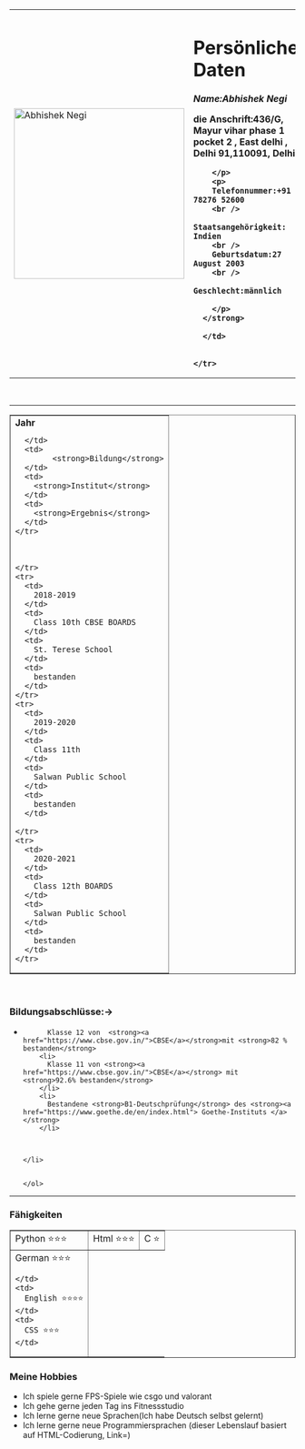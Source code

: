 <!DOCTYPE html>
<html lang="en" dir="ltr">


<head>
<meta charset="utf-8">
<title>Abhishek's Site</title>

</head>
<style>

</style>
<link rel="stylesheet" href="C:\Users\Abhishek\Documents\web development\css\styles.css" />

<body>
  <table cellspacing="20">
    <tr>
      <td>
        <img src="https://scontent.fdel8-1.fna.fbcdn.net/v/t39.30808-6/278705174_523519949338691_5191563744244965808_n.jpg?_nc_cat=106&ccb=1-5&_nc_sid=09cbfe&_nc_ohc=6qOfFNH3OIwAX8tn9JQ&_nc_ht=scontent.fdel8-1.fna&oh=00_AT-E8TjvqNqgdztISLfLr4rrYFrKsozebUjWn0uhHVfAkg&oe=6260EC81"
          alt="Abhishek Negi " height="300" >
      </td>
      <td>
        <strong>
        <h1>Persönliche Daten</h1>
        <p>
          <em>Name:Abhishek Negi</em>
        </p>
        <p>
          die Anschrift:436/G, Mayur vihar phase 1 pocket 2 , East delhi , Delhi 91,110091, Delhi

        </p>
        <p>
        Telefonnummer:+91 78276 52600
        <br />
        Staatsangehörigkeit: Indien
        <br />
        Geburtsdatum:27 August 2003
        <br />
        Geschlecht:männlich

        </p>
      </strong>

      </td>


    </tr>



  </table>




  <br>
  <hr />
  <table border="1">
    <tr>
      <td>
        <strong>Jahr </strong>

      </td>
      <td>
            <strong>Bildung</strong>
      </td>
      <td>
        <strong>Institut</strong>
      </td>
      <td>
        <strong>Ergebnis</strong>
      </td>
    </tr>



    </tr>
    <tr>
      <td>
        2018-2019
      </td>
      <td>
        Class 10th CBSE BOARDS
      </td>
      <td>
        St. Terese School
      </td>
      <td>
        bestanden
      </td>
    </tr>
    <tr>
      <td>
        2019-2020
      </td>
      <td>
        Class 11th
      </td>
      <td>
        Salwan Public School
      </td>
      <td>
        bestanden
      </td>

    </tr>
    <tr>
      <td>
        2020-2021
      </td>
      <td>
        Class 12th BOARDS
      </td>
      <td>
        Salwan Public School
      </td>
      <td>
        bestanden
      </td>
    </tr>
  </table>
 <br />

  </table>
      <h3>Bildungsabschlüsse<b>:-></b></h3>
      <ul>
        <li>


          Klasse 12 von  <strong><a href="https://www.cbse.gov.in/">CBSE</a></strong>mit <strong>82 % bestanden</strong>
        <li>
          Klasse 11 von <strong><a href="https://www.cbse.gov.in/">CBSE</a></strong> mit  <strong>92.6% bestanden</strong>
        </li>
        <li>
          Bestandene <strong>B1-Deutschprüfung</strong> des <strong><a href="https://www.goethe.de/en/index.html"> Goethe-Instituts </a></strong>
        </li>



    </li>


    </ol>
  </ul>
  </ul>
  <hr />
  <h3><b>Fähigkeiten</b></h3>
<table border="1">
  <tr>
  <td>
    Python ⭐⭐⭐
  </td>
  <td>
    Html ⭐⭐⭐
  </td>
  <td>
    C ⭐
  </td>
  <tr>
    <td>
      German ⭐⭐⭐

    </td>
    <td>
      English ⭐⭐⭐⭐
    </td>
    <td>
      CSS ⭐⭐⭐
    </td>

  </tr>
  </tr>
</table>
<h3>Meine Hobbies</h3>
<ul>
  <li>
  Ich spiele gerne FPS-Spiele wie csgo und valorant
  </li>
  <li>
    Ich gehe gerne jeden Tag ins Fitnessstudio
  </li>
  <li>
    Ich lerne gerne neue Sprachen(Ich habe Deutsch selbst gelernt)
  </li>
  <li>
    Ich lerne gerne neue Programmiersprachen (dieser Lebenslauf basiert auf HTML-Codierung, Link=)
  </li>
</ul>



</body>

</html>

</html>
